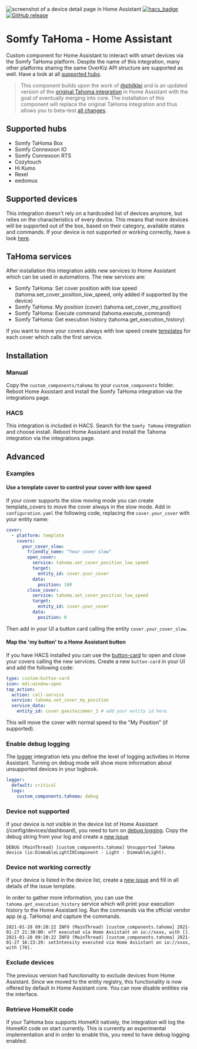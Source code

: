 ![screenshot of a device detail page in Home Assistant](https://raw.githubusercontent.com/iMicknl/ha-tahoma/master/media/tahoma_device_page.png)
[![hacs_badge](https://img.shields.io/badge/HACS-Default-orange.svg)](https://github.com/custom-components/hacs)
[![GitHub release](https://img.shields.io/github/release/iMicknl/ha-tahoma.svg)](https://GitHub.com/iMicknl/ha-tahoma/releases/)

# Somfy TaHoma - Home Assistant

Custom component for Home Assistant to interact with smart devices via the Somfy TaHoma platform. Despite the name of this integration, many other platforms sharing the same OverKiz API structure are supported as well. Have a look at all [supported hubs](#supported-hubs).

>This component builds upon the work of [@philklei](https://github.com/philklei) and is an updated version of the [original Tahoma integration](https://www.home-assistant.io/integrations/tahoma/) in Home Assistant with the goal of eventually merging into core. The installation of this component will replace the original TaHoma integration and thus allows you to beta-test [all changes](https://github.com/iMicknl/ha-tahoma/releases).

## Supported hubs

- Somfy TaHoma Box
- Somfy Connexoon IO
- Somfy Connexoon RTS
- Cozytouch
- Hi Kumo
- Rexel
- eedomus

## Supported devices

This integration doesn't rely on a hardcoded list of devices anymore, but relies on the characteristics of every device. This means that more devices will be supported out of the box, based on their category, available states and commands. If your device is not supported or working correctly, have a look [here](#device-not-supported--working-correctly).

## TaHoma services

After installation this integration adds new services to Home Assistant which can be used in automations. The new services are:

+ Somfy TaHoma: Set cover position with low speed (tahoma.set_cover_position_low_speed, only added if supported by the device)
+ Somfy TaHoma: My position (cover) (tahoma.set_cover_my_position)
+ Somfy TaHoma: Execute command (tahoma.execute_command)
+ Somfy TaHoma: Get execution history (tahoma.get_execution_history)

If you want to move your covers always with low speed create [templates](https://www.home-assistant.io/integrations/cover.template/) for each cover which calls the first service.

## Installation

### Manual

Copy the `custom_components/tahoma` to your `custom_components` folder. Reboot Home Assistant and install the Somfy TaHoma integration via the integrations page.

### HACS

This integration is included in HACS. Search for the `Somfy TaHoma` integration and choose install. Reboot Home Assistant and install the Tahoma integration via the integrations page.

## Advanced

### Examples
#### Use a template cover to control your cover with low speed
If your cover supports the slow moving mode you can create template_covers to move the cover always in the slow mode. Add in `configuration.yaml` the following code, replacing the `cover.your_cover` with your entity name:
```yml
cover:
  - platform: template
    covers:
      your_cover_slow:
        friendly_name: "Your cover slow"
        open_cover:
          service: tahoma.set_cover_position_low_speed
          target:
            entity_id: cover.your_cover
          data:
            position: 100
        close_cover:    
          service: tahoma.set_cover_position_low_speed
          target:
            entity_id: cover.your_cover
          data:
            position: 0
```
Then add in your UI a button card calling the entity `cover.your_cover_slow`.

#### Map the 'my button' to a Home Assistant button
If you have HACS installed you can use the [button-card](https://github.com/custom-cards/button-card) to open and close your covers calling the new services. Create a new `button-card` in your UI and add the following code:
```yml
type: custom:button-card
icon: mdi:window-open
tap_action:
  action: call-service
  service: tahoma.set_cover_my_position
  service_data:
    entity_id: cover.gaestezimmer_1 # add your entity id here.
``` 
This will move the cover with normal speed to the "My Position" (if supported).

### Enable debug logging

The [logger](https://www.home-assistant.io/integrations/logger/) integration lets you define the level of logging activities in Home Assistant. Turning on debug mode will show more information about unsupported devices in your logbook.

```yaml
logger:
  default: critical
  logs:
    custom_components.tahoma: debug
```

### Device not supported

If your device is not visible in the device list of Home Assistant (/config/devices/dashboard), you need to turn on [debug logging](#enable-debug-logging). Copy the debug string from your log and create a [new issue](https://github.com/iMicknl/ha-tahoma/issues/new/choose)

`DEBUG (MainThread) [custom_components.tahoma] Unsupported TaHoma device (io:DimmableLightIOComponent - Light - DimmableLight).`

### Device not working correctly

If your device is listed in the device list, create a [new issue](https://github.com/iMicknl/ha-tahoma/issues/new/choose) and fill in all details of the issue template.

In order to gather more information, you can use the `tahoma.get_execution_history` service which will print your execution history to the Home Assistant log. Run the commands via the official vendor app (e.g. TaHoma) and capture the commands.

```
2021-01-28 09:20:22 INFO (MainThread) [custom_components.tahoma] 2021-01-27 21:30:00: off executed via Home Assistant on io://xxxx, with [].
2021-01-28 09:20:22 INFO (MainThread) [custom_components.tahoma] 2021-01-27 16:23:29: setIntensity executed via Home Assistant on io://xxxx, with [70].
```

### Exclude devices

The previous version had functionality to exclude devices from Home Assistant. Since we moved to the entity registry, this functionality is now offered by default in Home Assistant core. You can now disable entities via the interface.

### Retrieve HomeKit code

If your TaHoma box supports HomeKit natively, the integration will log the HomeKit code on start currently. This is currently an experimental implementation and in order to enable this, you need to have debug logging enabled.
